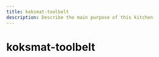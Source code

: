 ```yaml
---
title: koksmat-toolbelt
description: Describe the main purpose of this kitchen
---
```


# koksmat-toolbelt
